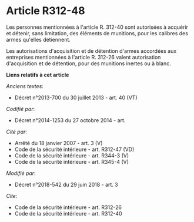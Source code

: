 # Article R312-48

Les personnes mentionnées à l'article R. 312-40 sont autorisées à acquérir et détenir, sans limitation, des éléments de
munitions, pour les calibres des armes qu'elles détiennent.

Les autorisations d'acquisition et de détention d'armes accordées aux entreprises mentionnées à l'article R. 312-26 valent
autorisation d'acquisition et de détention, pour des munitions inertes ou à blanc.

**Liens relatifs à cet article**

_Anciens textes_:

  - Décret n°2013-700 du 30 juillet 2013 - art. 40 (VT)

_Codifié par_:

  - Décret n°2014-1253 du 27 octobre 2014 - art.

_Cité par_:

  - Arrêté du 18 janvier 2007 - art. 3 (V)
  - Code de la sécurité intérieure - art. R312-47 (VD)
  - Code de la sécurité intérieure - art. R344-3 (V)
  - Code de la sécurité intérieure - art. R345-4 (V)

_Modifié par_:

  - Décret n°2018-542 du 29 juin 2018 - art. 3

_Cite_:

  - Code de la sécurité intérieure - art. R312-26
  - Code de la sécurité intérieure - art. R312-40
